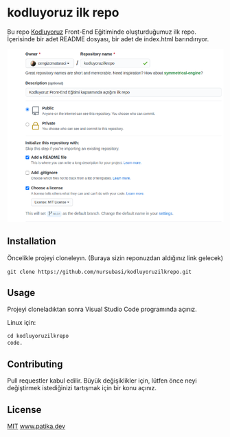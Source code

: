 # kodluyoruz ilk repo
Bu repo [Kodluyoruz](https://www.kodluyoruz.org/) Front-End Eğitiminde oluşturduğumuz ilk repo. İçerisinde bir adet README dosyası, bir adet de index.html barındırıyor.

![](https://github.com/Kodluyoruz/taskforce/blob/main/git/odev1/figures/github.png)

## Installation 
Öncelikle projeyi cloneleyın. (Buraya sizin reponuzdan aldığınız link gelecek)

` git clone https://github.com/nursubasi/kodluyoruzilkrepo.git `

## Usage
Projeyi cloneladıktan sonra Visual Studio Code programında açınız. 

Linux için:

``` 
cd kodluyoruzilkrepo 
code. 

```

## Contributing
Pull requestler kabul edilir. Büyük değişiklikler için, lütfen önce neyi değiştirmek istediğinizi tartışmak için bir konu açınız.

## License
[MIT](https://choosealicense.com/licenses/mit/)
www.patika.dev

